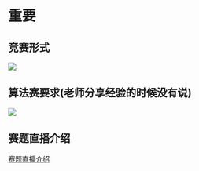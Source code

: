 # 重要

## 竞赛形式

![](https://xxx.ilovefishc.com/album/202006/03/213302p22vu0s7l1u2k6dz.png)

## 算法赛要求(老师分享经验的时候没有说)

![](https://xxx.ilovefishc.com/album/202006/03/213302u7zdpjkz37a0kfhh.png)

## 赛题直播介绍

[赛题直播介绍](https://github.com/TheDisneyF4/Warehouse/blob/master/%E8%B5%9B%E9%A2%98%E7%9B%B4%E6%92%AD%E4%BB%8B%E7%BB%8D.pdf)
